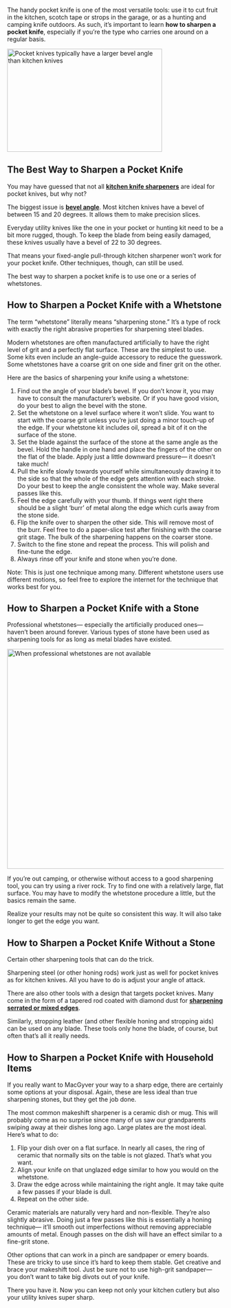 The handy pocket knife is one of the most versatile tools: use it to cut fruit in the kitchen, scotch tape or strops in the garage, or as a hunting and camping knife outdoors. As such, it’s important to learn **how to sharpen a pocket knife**, especially if you’re the type who carries one around on a regular basis.

<img src="https://cdn.healthykitchen101.com/reviews/images/knife-sharpeners/cl59fbx7h0000dq8885m06fr1.jpg" alt="Pocket knives typically have a larger bevel angle than kitchen knives" width="360" height="240">

The Best Way to Sharpen a Pocket Knife
--------------------------------------

You may have guessed that not all [**kitchen knife sharpeners**](https://healthykitchen101.com/knife-sharpeners/reviews/best/) are ideal for pocket knives, but why not?

The biggest issue is [**bevel angle**](https://www.worksharptools.com/understanding-kitchen-knife-angles/). Most kitchen knives have a bevel of between 15 and 20 degrees. It allows them to make precision slices.

Everyday utility knives like the one in your pocket or hunting kit need to be a bit more rugged, though. To keep the blade from being easily damaged, these knives usually have a bevel of 22 to 30 degrees.

That means your fixed-angle pull-through kitchen sharpener won’t work for your pocket knife. Other techniques, though, can still be used. 

The best way to sharpen a pocket knife is to use one or a series of whetstones. 

How to Sharpen a Pocket Knife with a Whetstone
----------------------------------------------

The term “whetstone” literally means “sharpening stone.” It’s a type of rock with exactly the right abrasive properties for sharpening steel blades.

Modern whetstones are often manufactured artificially to have the right level of grit and a perfectly flat surface. These are the simplest to use. Some kits even include an angle-guide accessory to reduce the guesswork. Some whetstones have a coarse grit on one side and finer grit on the other.

Here are the basics of sharpening your knife using a whetstone:

1.  Find out the angle of your blade’s bevel. If you don’t know it, you may have to consult the manufacturer’s website. Or if you have good vision, do your best to align the bevel with the stone.
2.  Set the whetstone on a level surface where it won’t slide. You want to start with the coarse grit unless you’re just doing a minor touch-up of the edge. If your whetstone kit includes oil, spread a bit of it on the surface of the stone.
3.  Set the blade against the surface of the stone at the same angle as the bevel. Hold the handle in one hand and place the fingers of the other on the flat of the blade. Apply just a little downward pressure— it doesn’t take much!
4.  Pull the knife slowly towards yourself while simultaneously drawing it to the side so that the whole of the edge gets attention with each stroke. Do your best to keep the angle consistent the whole way. Make several passes like this.
5.  Feel the edge carefully with your thumb. If things went right there should be a slight ‘burr’ of metal along the edge which curls away from the stone side. 
6.  Flip the knife over to sharpen the other side. This will remove most of the burr. Feel free to do a paper-slice test after finishing with the coarse grit stage. The bulk of the sharpening happens on the coarser stone.
7.  Switch to the fine stone and repeat the process. This will polish and fine-tune the edge.
8.  Always rinse off your knife and stone when you’re done.

Note: This is just one technique among many. Different whetstone users use different motions, so feel free to explore the internet for the technique that works best for you.

How to Sharpen a Pocket Knife with a Stone
------------------------------------------

Professional whetstones— especially the artificially produced ones— haven’t been around forever. Various types of stone have been used as sharpening tools for as long as metal blades have existed.

<img src="https://cdn.healthykitchen101.com/reviews/images/knife-sharpeners/cl59fezih0001dq884k7t5u9h.jpg" alt="When professional whetstones are not available" width="768" height="512">

If you’re out camping, or otherwise without access to a good sharpening tool, you can try using a river rock. Try to find one with a relatively large, flat surface. You may have to modify the whetstone procedure a little, but the basics remain the same.

Realize your results may not be quite so consistent this way. It will also take longer to get the edge you want.

How to Sharpen a Pocket Knife Without a Stone
---------------------------------------------

Certain other sharpening tools that can do the trick.  

Sharpening steel (or other honing rods) work just as well for pocket knives as for kitchen knives. All you have to do is adjust your angle of attack.

There are also other tools with a design that targets pocket knives. Many come in the form of a tapered rod coated with diamond dust for [**sharpening serrated or mixed edges**](https://healthykitchen101.com/knife-sharpeners/tips/how-to-sharpen-a-serrated-knife/).

Similarly, stropping leather (and other flexible honing and stropping aids) can be used on any blade. These tools only hone the blade, of course, but often that’s all it really needs.

How to Sharpen a Pocket Knife with Household Items
--------------------------------------------------

If you really want to MacGyver your way to a sharp edge, there are certainly some options at your disposal. Again, these are less ideal than true sharpening stones, but they get the job done.

The most common makeshift sharpener is a ceramic dish or mug. This will probably come as no surprise since many of us saw our grandparents swiping away at their dishes long ago. Large plates are the most ideal. Here’s what to do: 

1.  Flip your dish over on a flat surface. In nearly all cases, the ring of ceramic that normally sits on the table is not glazed. That’s what you want.
2.  Align your knife on that unglazed edge similar to how you would on the whetstone. 
3.  Draw the edge across while maintaining the right angle. It may take quite a few passes if your blade is dull.
4.  Repeat on the other side.

Ceramic materials are naturally very hard and non-flexible. They’re also slightly abrasive. Doing just a few passes like this is essentially a honing technique— it’ll smooth out imperfections without removing appreciable amounts of metal. Enough passes on the dish will have an effect similar to a fine-grit stone.

Other options that can work in a pinch are sandpaper or emery boards. These are tricky to use since it’s hard to keep them stable. Get creative and brace your makeshift tool. Just be sure not to use high-grit sandpaper— you don’t want to take big divots out of your knife.

There you have it. Now you can keep not only your kitchen cutlery but also your utility knives super sharp.